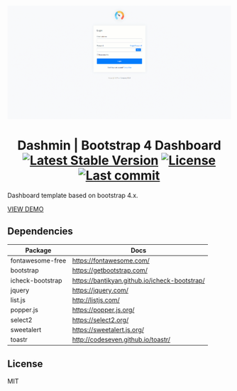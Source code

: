![Image of dashmin](dist/images/brand/dashmin.gif)
<h1 align="center">
    Dashmin | Bootstrap 4 Dashboard
    <br>
    <a href="https://github.com/dacoto/dashmin-html"><img src="https://img.shields.io/github/v/release/dacoto/dashmin-html" alt="Latest Stable Version"></a>
    <a href="https://github.com/dacoto/dashmin-html"><img src="https://img.shields.io/github/license/dacoto/dashmin-html" alt="License"></a>
    <a href="https://github.com/dacoto/dashmin-html"><img src="https://img.shields.io/github/last-commit/dacoto/dashmin-html.svg" alt="Last commit"></a>
</h1>

Dashboard template based on bootstrap 4.x.

[VIEW DEMO](https://dashmin-html.dacoto.dev/)

## Dependencies

|Package|Docs|
|--- |--- |
| fontawesome-free | <a href="https://fontawesome.com/" target="_blank">https://fontawesome.com/</a> |
| bootstrap | <a href="https://getbootstrap.com/" target="_blank">https://getbootstrap.com/</a> |
| icheck-bootstrap | <a href="https://bantikyan.github.io/icheck-bootstrap/" target="_blank">https://bantikyan.github.io/icheck-bootstrap/</a> |
| jquery | <a href="https://jquery.com/" target="_blank">https://jquery.com/</a> |
| list.js | <a href="http://listjs.com/" target="_blank">http://listjs.com/</a> |
| popper.js  | <a href="https://popper.js.org/" target="_blank">https://popper.js.org/</a> |
| select2 | <a href="https://select2.org/" target="_blank">https://select2.org/</a> |
| sweetalert | <a href="https://sweetalert.js.org/" target="_blank">https://sweetalert.js.org/</a> |
| toastr | <a href="http://codeseven.github.io/toastr/" target="_blank">http://codeseven.github.io/toastr/</a> |

## License

MIT